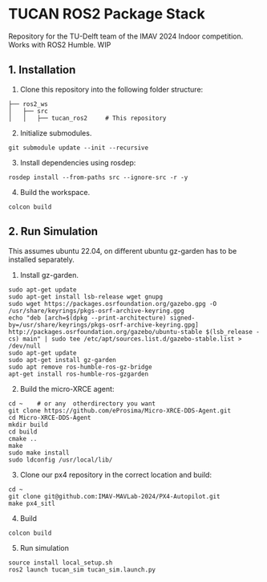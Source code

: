 # TUCAN ROS2 Package Stack
Repository for the TU-Delft team of the IMAV 2024 Indoor competition. Works with ROS2 Humble. WIP

## 1. Installation

1. Clone this repository into the following folder structure:
```
├── ros2_ws                    
│   ├── src          
│   │   ├── tucan_ros2     # This repository
```
2. Initialize submodules.
```
git submodule update --init --recursive
```

3. Install dependencies using rosdep:
```
rosdep install --from-paths src --ignore-src -r -y
```

4. Build the workspace.
```
colcon build
```

## 2. Run Simulation

This assumes ubuntu 22.04, on different ubuntu gz-garden has to be installed separately.

1. Install gz-garden.
```
sudo apt-get update
sudo apt-get install lsb-release wget gnupg
sudo wget https://packages.osrfoundation.org/gazebo.gpg -O /usr/share/keyrings/pkgs-osrf-archive-keyring.gpg
echo "deb [arch=$(dpkg --print-architecture) signed-by=/usr/share/keyrings/pkgs-osrf-archive-keyring.gpg] http://packages.osrfoundation.org/gazebo/ubuntu-stable $(lsb_release -cs) main" | sudo tee /etc/apt/sources.list.d/gazebo-stable.list > /dev/null
sudo apt-get update
sudo apt-get install gz-garden
sudo apt remove ros-humble-ros-gz-bridge
apt-get install ros-humble-ros-gzgarden
```

2. Build the micro-XRCE agent:
```
cd ~    # or any  otherdirectory you want
git clone https://github.com/eProsima/Micro-XRCE-DDS-Agent.git
cd Micro-XRCE-DDS-Agent
mkdir build
cd build
cmake ..
make
sudo make install
sudo ldconfig /usr/local/lib/
```

3. Clone our px4 repository in the correct location and build:
```
cd ~
git clone git@github.com:IMAV-MAVLab-2024/PX4-Autopilot.git
make px4_sitl
```

4. Build
```
colcon build
```

5. Run simulation
```
source install local_setup.sh
ros2 launch tucan_sim tucan_sim.launch.py
```
